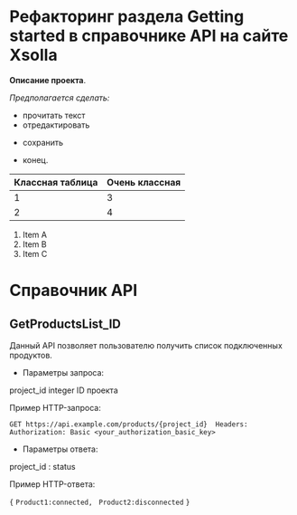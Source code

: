 # Рефакторинг раздела Getting started в справочнике API на сайте Xsolla

__Описание проекта__.

*Предполагается сделать:*

- прочитать текст
- отредактировать
* сохранить

- конец.

| Классная таблица | Очень классная |
| ------------- | ------------- |
| 1  | 3  |
| 2  | 4  |


  
1. Item A
2. Item B
3. Item C

# Справочник API

## GetProductsList_ID

Данный API позволяет пользователю получить список подключенных продуктов.


- Параметры запроса:

project_id integer ID проекта

Пример HTTP-запроса:

` GET https://api.example.com/products/{project_id} 
Headers: `
`Authorization: Basic <your_authorization_basic_key> `

- Параметры ответа:

project_id : status

Пример HTTP-ответа:

`{`
`Product1:connected, `
`Product2:disconnected`
`}`
